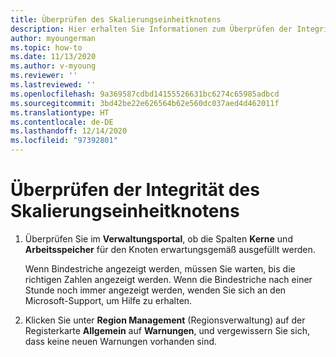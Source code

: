 ```yaml
---
title: Überprüfen des Skalierungseinheitknotens
description: Hier erhalten Sie Informationen zum Überprüfen der Integrität von Skalierungseinheitknoten.
author: myoungerman
ms.topic: how-to
ms.date: 11/13/2020
ms.author: v-myoung
ms.reviewer: ''
ms.lastreviewed: ''
ms.openlocfilehash: 9a369587cdbd14155526631bc6274c65985adbcd
ms.sourcegitcommit: 3bd42be22e626564b62e560dc037aed4d462011f
ms.translationtype: HT
ms.contentlocale: de-DE
ms.lasthandoff: 12/14/2020
ms.locfileid: "97392801"
---
```

# <a name="verifying-scale-unit-node-health"></a>Überprüfen der Integrität des Skalierungseinheitknotens

1.  Überprüfen Sie im **Verwaltungsportal**, ob die Spalten **Kerne** und **Arbeitsspeicher** für den Knoten erwartungsgemäß ausgefüllt werden.
    
    Wenn Bindestriche angezeigt werden, müssen Sie warten, bis die richtigen Zahlen angezeigt werden. Wenn die Bindestriche nach einer Stunde noch immer angezeigt werden, wenden Sie sich an den Microsoft-Support, um Hilfe zu erhalten.
    
2.  Klicken Sie unter **Region Management** (Regionsverwaltung) auf der Registerkarte **Allgemein** auf **Warnungen**, und vergewissern Sie sich, dass keine neuen Warnungen vorhanden sind.
    
